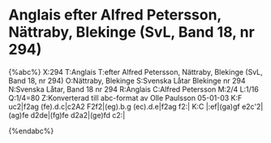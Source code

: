 # Anglais efter Alfred Petersson, Nättraby, Blekinge (SvL, Band 18, nr 294)

{%abc%}
X:294
T:Anglais
T:efter Alfred Petersson, Nättraby, Blekinge (SvL, Band 18, nr 294)
O:Nättraby, Blekinge
S:Svenska Låtar Blekinge nr 294
N:Svenska Låtar, Band 18 nr 294
R:Anglais
C:Alfred Petersson
M:2/4
L:1/16
Q:1/4=80
Z:Konverterad till abc-format av  Olle Paulsson 05-01-03
K:F
uc2|f2ag (fe).d.c|c2A2 F2f2|(eg).b.g (ec).d.e|f2ag f2:|
K:C
|:ef|(ga)gf e2c'2|(ag)fe d2de|(fg)fe d2a2|(ge)fd c2:|

{%endabc%}

